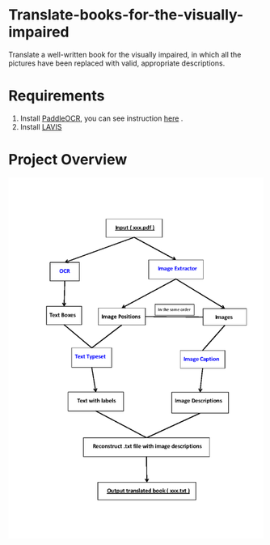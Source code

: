 # Translate-books-for-the-visually-impaired
Translate a well-written book for the visually impaired, in which all the pictures have been replaced with valid, appropriate descriptions.

# Requirements
1. Install [PaddleOCR](https://github.com/PaddlePaddle/PaddleOCR), you can see instruction [here](https://github.com/PaddlePaddle/PaddleOCR/blob/release/2.6/doc/doc_ch/environment.md) .
2. Install [LAVIS](https://github.com/salesforce/LAVIS#installation)

# Project Overview
![image](https://github.com/HerocatUED/Translate-books-for-the-visually-impaired/blob/mater/Overview.png)

